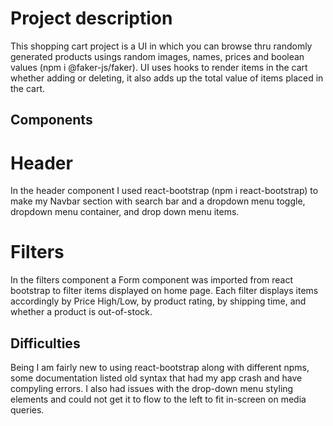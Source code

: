 # Project description

This shopping cart project is a UI in which you can browse thru randomly generated products usings random images, names, prices and boolean values 
(npm i @faker-js/faker). UI uses hooks to render items in the cart whether adding or deleting, it also adds up the total value of items placed in the cart.

## Components

# Header
In the header component I used react-bootstrap (npm i react-bootstrap) to make my Navbar section with search bar and a dropdown menu toggle, dropdown menu container, and drop down menu items.

# Filters
In the filters component a Form component was imported from react bootstrap to filter items displayed on home page. Each filter displays items accordingly by Price High/Low, by product rating, by shipping time, and whether a product is out-of-stock.

## Difficulties
Being I am fairly new to using react-bootstrap along with different npms, some documentation listed old syntax that had my app crash and have compyling errors. I  also had issues with the drop-down menu styling elements and could not get it to flow to the left to fit in-screen on media queries. 

